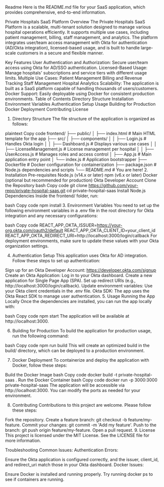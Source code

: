 Readme
Here is the README.md file for your SaaS application, which provides comprehensive, end-to-end information.

Private Hospitals SaaS Platform
Overview
The Private Hospitals SaaS Platform is a scalable, multi-tenant solution designed to manage various hospital operations efficiently. It supports multiple use cases, including patient management, billing, staff management, and analytics. The platform integrates user/team access management with Okta for authentication (AD/Okta integration), licensed-based usage, and is built to handle large-scale customers in a secure and flexible manner.

Key Features
User Authentication and Authorization: Secure user/team access using Okta for AD/SSO authentication.
Licensed-Based Usage: Manage hospitals' subscriptions and service tiers with different usage limits.
Multiple Use Cases:
Patient Management
Billing and Revenue Tracking
Staff Management
Hospital Analytics
Scalability: The application is built as a SaaS platform capable of handling thousands of users/customers.
Docker Support: Easily deployable using Docker for consistent production environments.
Table of Contents
Directory Structure
Installation
Environment Variables
Authentication Setup
Usage
Building for Production
Docker Deployment
Contributing
License
1. Directory Structure
The file structure of the application is organized as follows:

plaintext
Copy code
frontend/
├── public/
│   ├── index.html                # Main HTML template for the app
├── src/
│   ├── components/
│   │   ├── Login.js              # Handles Okta login
│   │   ├── Dashboard.js          # Displays various use cases
│   │   ├── LicenseManagement.js  # License management per hospital
│   │   ├── UserAccess.js         # Manages roles and access control
│   ├── App.js                    # Main application entry point
│   └── index.js                  # Application bootstrapper
├── Dockerfile                    # Docker configuration for containerization
├── package.json                  # Node.js dependencies and scripts
└── README.md                     # You are here!
2. Installation
Pre-requisites
Node.js (v14.x or later)
npm (v6.x or later)
Docker (optional but recommended for production)
Okta Developer Account
Clone the Repository
bash
Copy code
git clone https://github.com/your-repo/private-hospital-saas.git
cd private-hospital-saas
Install Node.js Dependencies
Inside the frontend/ folder, run:

bash
Copy code
npm install
3. Environment Variables
You need to set up the following environment variables in a .env file in the root directory for Okta integration and any necessary configurations:

bash
Copy code
REACT_APP_OKTA_ISSUER=https://your-org.okta.com/oauth2/default
REACT_APP_OKTA_CLIENT_ID=your_client_id
REACT_APP_OKTA_REDIRECT_URI=http://localhost:3000/login/callback
For deployment environments, make sure to update these values with your Okta organization settings.

4. Authentication Setup
This application uses Okta for AD integration. Follow these steps to set up authentication:

Sign up for an Okta Developer Account: https://developer.okta.com/signup
Create an Okta Application:
Log in to your Okta dashboard.
Create a new application for Single Page App (SPA).
Set up redirect URIs (e.g., http://localhost:3000/login/callback).
Update environment variables: Use your Okta client credentials in the .env file.
Okta SDK: The app uses the Okta React SDK to manage user authentication.
5. Usage
Running the App Locally
Once the dependencies are installed, you can run the app locally with:

bash
Copy code
npm start
The application will be available at http://localhost:3000.

6. Building for Production
To build the application for production usage, run the following command:

bash
Copy code
npm run build
This will create an optimized build in the build/ directory, which can be deployed to a production environment.

7. Docker Deployment
To containerize and deploy the application with Docker, follow these steps:

Build the Docker Image
bash
Copy code
docker build -t private-hospital-saas .
Run the Docker Container
bash
Copy code
docker run -p 3000:3000 private-hospital-saas
The application will be accessible via http://localhost:3000. You can modify the ports as needed for your environment.

8. Contributing
Contributions to this project are welcome. Please follow these steps:

Fork the repository.
Create a feature branch: git checkout -b feature/my-feature.
Commit your changes: git commit -m 'Add my feature'.
Push to the branch: git push origin feature/my-feature.
Open a pull request.
9. License
This project is licensed under the MIT License. See the LICENSE file for more information.

Troubleshooting
Common Issues:
Authentication Errors:

Ensure the Okta application is configured correctly, and the issuer, client_id, and redirect_uri match those in your Okta dashboard.
Docker Issues:

Ensure Docker is installed and running properly. Try running docker ps to see if containers are running.
